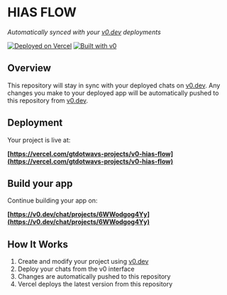 # HIAS FLOW

*Automatically synced with your [v0.dev](https://v0.dev) deployments*

[![Deployed on Vercel](https://img.shields.io/badge/Deployed%20on-Vercel-black?style=for-the-badge&logo=vercel)](https://vercel.com/gtdotwavs-projects/v0-hias-flow)
[![Built with v0](https://img.shields.io/badge/Built%20with-v0.dev-black?style=for-the-badge)](https://v0.dev/chat/projects/6WWodgog4Yy)

## Overview

This repository will stay in sync with your deployed chats on [v0.dev](https://v0.dev).
Any changes you make to your deployed app will be automatically pushed to this repository from [v0.dev](https://v0.dev).

## Deployment

Your project is live at:

**[https://vercel.com/gtdotwavs-projects/v0-hias-flow](https://vercel.com/gtdotwavs-projects/v0-hias-flow)**

## Build your app

Continue building your app on:

**[https://v0.dev/chat/projects/6WWodgog4Yy](https://v0.dev/chat/projects/6WWodgog4Yy)**

## How It Works

1. Create and modify your project using [v0.dev](https://v0.dev)
2. Deploy your chats from the v0 interface
3. Changes are automatically pushed to this repository
4. Vercel deploys the latest version from this repository